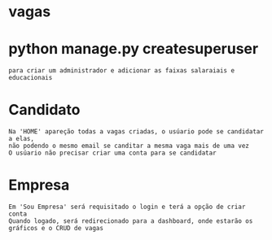 # vagas

# python manage.py createsuperuser
    para criar um administrador e adicionar as faixas salaraiais e educacionais
    
# Candidato
    Na 'HOME' apareção todas a vagas criadas, o usúario pode se candidatar a elas,
    não podendo o mesmo email se canditar a mesma vaga mais de uma vez
    O usúario não precisar criar uma conta para se candidatar

# Empresa
    Em 'Sou Empresa' será requisitado o login e terá a opção de criar conta
    Quando logado, será redirecionado para a dashboard, onde estarão os gráficos e o CRUD de vagas
    
